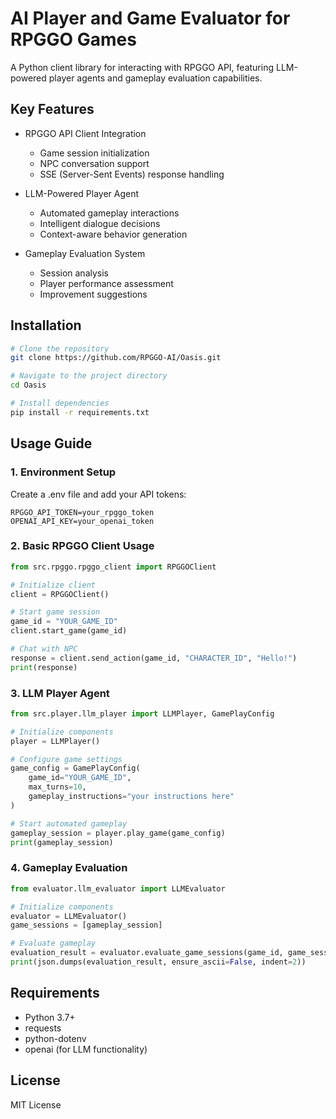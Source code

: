 # AI Player and Game Evaluator for RPGGO Games

A Python client library for interacting with RPGGO API, featuring LLM-powered player agents and gameplay evaluation capabilities.

## Key Features

- RPGGO API Client Integration
  - Game session initialization
  - NPC conversation support
  - SSE (Server-Sent Events) response handling

- LLM-Powered Player Agent
  - Automated gameplay interactions
  - Intelligent dialogue decisions
  - Context-aware behavior generation

- Gameplay Evaluation System
  - Session analysis
  - Player performance assessment
  - Improvement suggestions

## Installation

```bash
# Clone the repository
git clone https://github.com/RPGGO-AI/Oasis.git

# Navigate to the project directory
cd Oasis

# Install dependencies
pip install -r requirements.txt
```

## Usage Guide

### 1. Environment Setup

Create a .env file and add your API tokens:
```
RPGGO_API_TOKEN=your_rpggo_token
OPENAI_API_KEY=your_openai_token
```

### 2. Basic RPGGO Client Usage

```python
from src.rpggo.rpggo_client import RPGGOClient

# Initialize client
client = RPGGOClient()

# Start game session
game_id = "YOUR_GAME_ID"
client.start_game(game_id)

# Chat with NPC
response = client.send_action(game_id, "CHARACTER_ID", "Hello!")
print(response)
```

### 3. LLM Player Agent

```python
from src.player.llm_player import LLMPlayer, GamePlayConfig

# Initialize components
player = LLMPlayer()

# Configure game settings
game_config = GamePlayConfig(
    game_id="YOUR_GAME_ID",
    max_turns=10,
    gameplay_instructions="your instructions here"
)

# Start automated gameplay
gameplay_session = player.play_game(game_config)
print(gameplay_session)
```

### 4. Gameplay Evaluation

```python
from evaluator.llm_evaluator import LLMEvaluator

# Initialize components
evaluator = LLMEvaluator()
game_sessions = [gameplay_session]

# Evaluate gameplay
evaluation_result = evaluator.evaluate_game_sessions(game_id, game_sessions)
print(json.dumps(evaluation_result, ensure_ascii=False, indent=2))
```

## Requirements

- Python 3.7+
- requests
- python-dotenv
- openai (for LLM functionality)

## License

MIT License